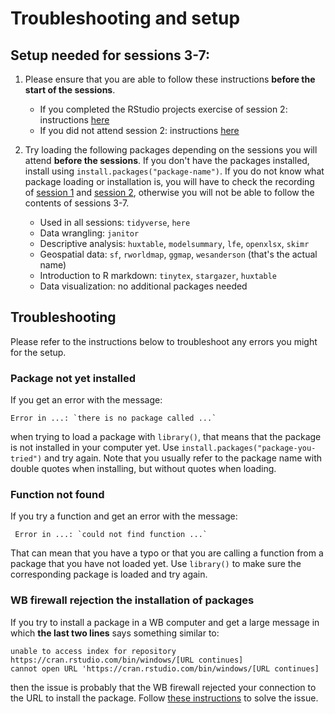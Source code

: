 # Troubleshooting and setup

## Setup needed for sessions 3-7:

1. Please ensure that you are able to follow these instructions **before the start of the sessions**.

    + If you completed the RStudio projects exercise of session 2: instructions [here](https://raw.githack.com/worldbank/dime-r-training/master/Presentations/03-data-wrangling.html?panelset=if-you-attended-session-2#4)
    + If you did not attend session 2: instructions [here](https://raw.githack.com/worldbank/dime-r-training/master/Presentations/03-data-wrangling.html?panelset=if-you-did-not-attend-session-2#4)

2. Try loading the following packages depending on the sessions you will attend **before the sessions**. If you don't have the packages installed, install using `install.packages("package-name")`. If you do not know what package loading or installation is, you will have to check the recording of [session 1](https://osf.io/yausg) and [session 2](https://osf.io/uqa6m), otherwise you will not be able to follow the contents of sessions 3-7.
    + Used in all sessions: `tidyverse`, `here`
    + Data wrangling: `janitor`
    + Descriptive analysis: `huxtable`, `modelsummary`, `lfe`, `openxlsx`, `skimr`
    + Geospatial data: `sf`, `rworldmap`, `ggmap`, `wesanderson` (that's the actual name)
    + Introduction to R markdown: `tinytex`, `stargazer`, `huxtable`
    + Data visualization: no additional packages needed

## Troubleshooting

Please refer to the instructions below to troubleshoot any errors you might for the setup.

### Package not yet installed
If you get an error with the message:
```
Error in ...: `there is no package called ...`
```
when trying to load a package with `library()`, that means that the package is not installed in your computer yet. Use `install.packages("package-you-tried")` and try again. Note that you usually refer to the package name with double quotes when installing, but without quotes when loading.

### Function not found
If you try a function and get an error with the message:
```
 Error in ...: `could not find function ...`
 ```
 That can mean that you have a typo or that you are calling a function from a package that you have not loaded yet. Use `library()` to make sure the corresponding package is loaded and try again.

### WB firewall rejection the installation of packages
If you try to install a package  in a WB computer and get a large message in which **the last two lines** says something similar to:
```
unable to access index for repository https://cran.rstudio.com/bin/windows/[URL continues]
cannot open URL 'https://cran.rstudio.com/bin/windows/[URL continues]
```
then the issue is probably that the WB firewall rejected your connection to the URL to install the package. Follow [these instructions](https://github.com/worldbank/dime-r-training/issues/105) to solve the issue.
